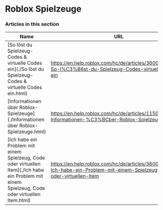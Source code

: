 # Roblox Spielzeuge  
### Articles in this section
Name|URL
-|-
[So löst du Spielzeug-Codes & virtuelle Codes ein](./So löst du Spielzeug-Codes & virtuelle Codes ein.html) |https://en.help.roblox.com/hc/de/articles/360000316606-So-l%C3%B6st-du-Spielzeug-Codes-virtuelle-Codes-ein
[Informationen über Roblox-Spielzeuge](./Informationen über Roblox-Spielzeuge.html) |https://en.help.roblox.com/hc/de/articles/115000362246-Informationen-%C3%BCber-Roblox-Spielzeuge
[Ich habe ein Problem mit einem Spielzeug, Code oder virtuellen Item](./Ich habe ein Problem mit einem Spielzeug, Code oder virtuellen Item.html) |https://en.help.roblox.com/hc/de/articles/360000317403-Ich-habe-ein-Problem-mit-einem-Spielzeug-Code-oder-virtuellen-Item